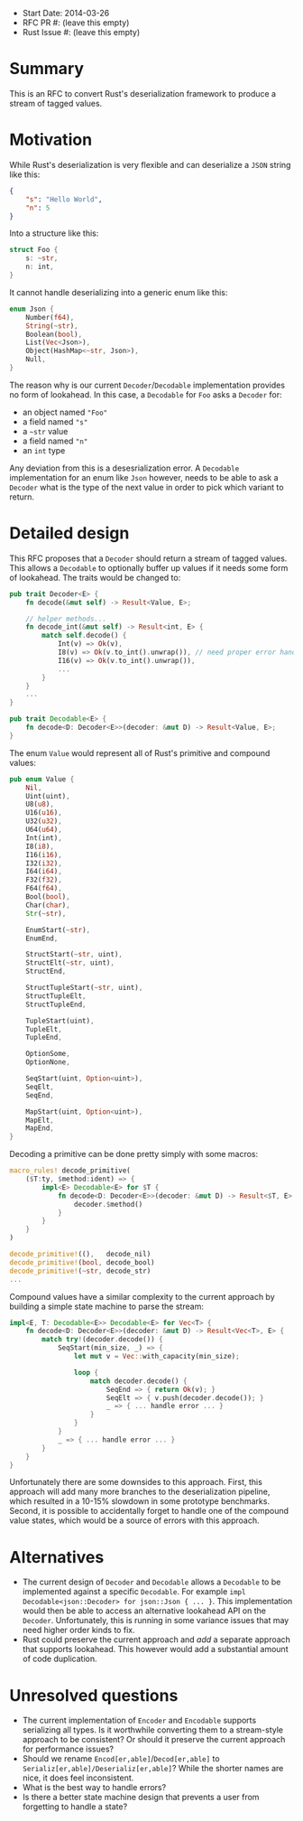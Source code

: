- Start Date: 2014-03-26
- RFC PR #: (leave this empty)
- Rust Issue #: (leave this empty)

# Summary

This is an RFC to convert Rust's deserialization framework to produce a stream of
tagged values.

# Motivation

While Rust's deserialization is very flexible and can deserialize a `JSON`
string like this:

```json
{
    "s": "Hello World",
    "n": 5
}
```

Into a structure like this:

```rust
struct Foo {
    s: ~str,
    n: int,
}
```

It cannot handle deserializing into a generic enum like this:

```rust
enum Json {
    Number(f64),
    String(~str),
    Boolean(bool),
    List(Vec<Json>),
    Object(HashMap<~str, Json>),
    Null,
}
```

The reason why is our current `Decoder`/`Decodable` implementation provides no
form of lookahead. In this case, a `Decodable` for `Foo` asks a `Decoder` for:

 * an object named `"Foo"`
 * a field named `"s"`
 * a `~str` value
 * a field named `"n"`
 * an `int` type

Any deviation from this is a desesrialization error. A `Decodable`
implementation for an enum like `Json` however, needs to be able to ask a
`Decoder` what is the type of the next value in order to pick which variant to
return.


# Detailed design

This RFC proposes that a `Decoder` should return a stream of tagged values.
This allows a `Decodable` to optionally buffer up values if it needs some form
of lookahead. The traits would be changed to:

```rust
pub trait Decoder<E> {
    fn decode(&mut self) -> Result<Value, E>;

    // helper methods...
    fn decode_int(&mut self) -> Result<int, E> {
        match self.decode() {
            Int(v) => Ok(v),
            I8(v) => Ok(v.to_int().unwrap()), // need proper error handling...
            I16(v) => Ok(v.to_int().unwrap()),
            ...
        }
    }
    ...
}

pub trait Decodable<E> {
    fn decode<D: Decoder<E>>(decoder: &mut D) -> Result<Value, E>;
}
```

The enum `Value` would represent all of Rust's primitive and compound values:

```rust
pub enum Value {
    Nil,
    Uint(uint),
    U8(u8),
    U16(u16),
    U32(u32),
    U64(u64),
    Int(int),
    I8(i8),
    I16(i16),
    I32(i32),
    I64(i64),
    F32(f32),
    F64(f64),
    Bool(bool),
    Char(char),
    Str(~str),

    EnumStart(~str),
    EnumEnd,

    StructStart(~str, uint),
    StructElt(~str, uint),
    StructEnd,

    StructTupleStart(~str, uint),
    StructTupleElt,
    StructTupleEnd,

    TupleStart(uint),
    TupleElt,
    TupleEnd,

    OptionSome,
    OptionNone,

    SeqStart(uint, Option<uint>),
    SeqElt,
    SeqEnd,

    MapStart(uint, Option<uint>),
    MapElt,
    MapEnd,
}
```

Decoding a primitive can be done pretty simply with some macros:

```rust
macro_rules! decode_primitive(
    ($T:ty, $method:ident) => {
        impl<E> Decodable<E> for $T {
            fn decode<D: Decoder<E>>(decoder: &mut D) -> Result<$T, E> {
                decoder.$method()
            }
        }
    }
)

decode_primitive!((),   decode_nil)
decode_primitive!(bool, decode_bool)
decode_primitive!(~str, decode_str)
...
```

Compound values have a similar complexity to the current approach by building a
simple state machine to parse the stream:

```rust
impl<E, T: Decodable<E>> Decodable<E> for Vec<T> {
    fn decode<D: Decoder<E>>(decoder: &mut D) -> Result<Vec<T>, E> {
        match try!(decoder.decode()) {
            SeqStart(min_size, _) => {
                let mut v = Vec::with_capacity(min_size);

                loop {
                    match decoder.decode() {
                        SeqEnd => { return Ok(v); }
                        SeqElt => { v.push(decoder.decode()); }
                        _ => { ... handle error ... }
                    }
                }
            }
            _ => { ... handle error ... }
        }
    }
}
```

Unfortunately there are some downsides to this approach. First, this approach
will add many more branches to the deserialization pipeline, which resulted in
a 10-15% slowdown in some prototype benchmarks. Second, it is possible to
accidentally forget to handle one of the compound value states, which would be
a source of errors with this approach.

# Alternatives

 * The current design of `Decoder` and `Decodable` allows a `Decodable` to be
	 implemented against a specific `Decodable`. For example `impl
	 Decodable<json::Decoder> for json::Json { ... }`. This implementation would
   then be able to access an alternative lookahead API on the `Decoder`.
   Unfortunately, this is running in some variance issues that may need higher
   order kinds to fix.
 * Rust could preserve the current approach and *add* a separate approach that
   supports lookahead. This however would add a substantial amount of code
   duplication.

# Unresolved questions

 * The current implementation of `Encoder` and `Encodable` supports serializing
   all types. Is it worthwhile converting them to a stream-style approach to be
   consistent? Or should it preserve the current approach for performance issues?
 * Should we rename `Encod[er,able]`/`Decod[er,able]` to
   `Serializ[er,able]/Deserializ[er,able]`? While the shorter names are nice,
   it does feel inconsistent.
 * What is the best way to handle errors?
 * Is there a better state machine design that prevents a user from forgetting
   to handle a state?
